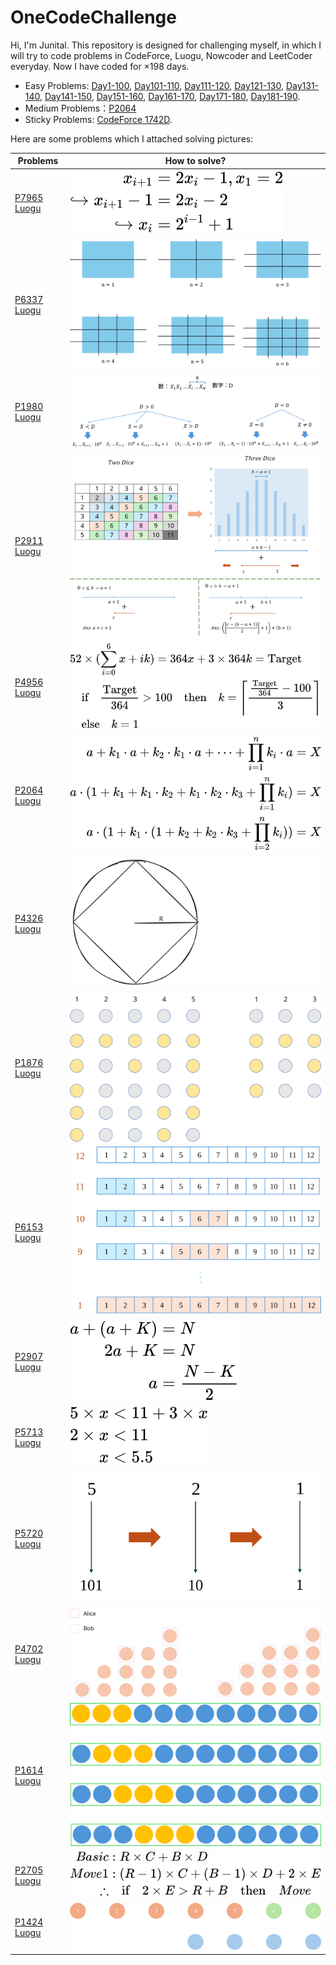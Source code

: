 # OneCodeChallenge

Hi, I'm Junital. This repository is designed for challenging myself, in which I will try to code problems in CodeForce, Luogu, Nowcoder and LeetCoder everyday. Now I have coded for $\times 198$ days.

- Easy Problems: [Day1-100](./Day1-100/), [Day101-110](./Day101-110/), [Day111-120](./Day111-120/), [Day121-130](./Day121-130/), [Day131-140](./Day131-140/), [Day141-150](./Day141-150/), [Day151-160](./Day151-160/), [Day161-170](./Day161-170/), [Day171-180](./Day171-180/), [Day181-190](./Day181-190/).
- Medium Problems：[P2064](./Day1-100/Day81-90/Day88/P1319inLuogu.cpp)
- Sticky Problems: [CodeForce 1742D](./Day1-100/Day71-80/Day75/1742DinCodeForce.cpp).

Here are some problems which I attached solving pictures:

|Problems|How to solve?|
|---|---|
|[P7965 Luogu](https://www.luogu.com.cn/problem/P7965)|![P7965 Solve](./Day181-190/Day183/P7695%20Solve.svg)|
|[P6337 Luogu](https://www.luogu.com.cn/problem/P6337)|![P6337 Solve](./Day151-160/Day153/P6337%20Solve.svg)|
|[P1980 Luogu](https://www.luogu.com.cn/problem/P1980)|![P1980 Solve](./Day141-150/Day146/P1980%20Solve.svg)|
|[P2911 Luogu](https://www.luogu.com.cn/problem/P2911)|![P2911 Solve](./Day121-130/Day124/P2911%20Solve.svg)|
|[P4956 Luogu](https://www.luogu.com.cn/problem/P4956)|![P4956 Solve](./Day1-100/Day21-30/Day22/P4956solve.svg)|
|[P2064 Luogu](https://www.luogu.com.cn/problem/P2064)|![P2064 Solve](./Day1-100/Day81-90/Day88/P2064%20Solve.svg)|
|[P4326 Luogu](https://www.luogu.com.cn/problem/P4326)|![P4326 Solve](./Day1-100/Day1-10/Day1/P4326inLuogu.svg)|
|[P1876 Luogu](https://www.luogu.com.cn/problem/P1876)|![P1876 Solve](./Day1-100/Day61-70/Day63/Idea.svg)|
|[P6153 Luogu](https://www.luogu.com.cn/problem/P6153)|![P6153 Solve](./Day121-130/Day125/P6153%20Solve.svg)|
|[P2907 Luogu](https://www.luogu.com.cn/problem/P2907)|![P2907 Solve](./Day1-100/Day61-70/Day66/Solve.svg)|
|[P5713 Luogu](https://www.luogu.com.cn/problem/P5713)|![P5713 Solve](./Day1-100/Day61-70/Day69/Solve.svg)|
|[P5720 Luogu](https://www.luogu.com.cn/problem/P5720)|![P5720 Solve](./Day1-100/Day71-80/Day71/Solve.svg)|
|[P4702 Luogu](https://www.luogu.com.cn/problem/P4702)|![P4702 Solve](./Day101-110/Day108/P4702%20Solve.svg)|
|[P1614 Luogu](https://www.luogu.com.cn/problem/P1614)|![P1614 Solve](./Day101-110/Day110/P1614%20Solve.svg)|
|[P2705 Luogu](https://www.luogu.com.cn/problem/P2705)|![P2705 Solve](./Day121-130/Day123/P2705%20Solve.svg)|
|[P1424 Luogu](https://www.luogu.com.cn/problem/P1424)|![P1424 Solve](./Day141-150/Day141/P1424%20Solve.png)|
